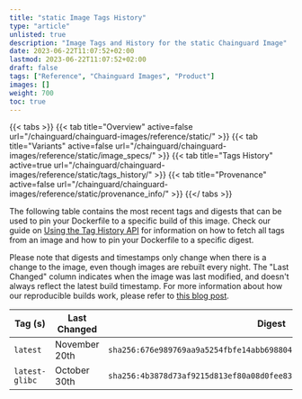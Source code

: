 ```yaml
---
title: "static Image Tags History"
type: "article"
unlisted: true
description: "Image Tags and History for the static Chainguard Image"
date: 2023-06-22T11:07:52+02:00
lastmod: 2023-06-22T11:07:52+02:00
draft: false
tags: ["Reference", "Chainguard Images", "Product"]
images: []
weight: 700
toc: true
---
```


{{< tabs >}}
{{< tab title="Overview" active=false url="/chainguard/chainguard-images/reference/static/" >}}
{{< tab title="Variants" active=false url="/chainguard/chainguard-images/reference/static/image_specs/" >}}
{{< tab title="Tags History" active=true url="/chainguard/chainguard-images/reference/static/tags_history/" >}}
{{< tab title="Provenance" active=false url="/chainguard/chainguard-images/reference/static/provenance_info/" >}}
{{</ tabs >}}

The following table contains the most recent tags and digests that can be used to pin your Dockerfile to a specific build of this image. Check our guide on [Using the Tag History API](/chainguard/chainguard-images/using-the-tag-history-api/) for information on how to fetch all tags from an image and how to pin your Dockerfile to a specific digest.

Please note that digests and timestamps only change when there is a change to the image, even though images are rebuilt every night. The "Last Changed" column indicates when the image was last modified, and doesn't always reflect the latest build timestamp. For more information about how our reproducible builds work, please refer to [this blog post](https://www.chainguard.dev/unchained/reproducing-chainguards-reproducible-image-builds).

| Tag (s)         | Last Changed  | Digest                                                                    |
|-----------------|---------------|---------------------------------------------------------------------------|
|  `latest`       | November 20th | `sha256:676e989769aa9a5254fbfe14abb698804674b91c4d574bb33368d87930c5c472` |
|  `latest-glibc` | October 30th  | `sha256:4b3878d73af9215d813ef80a08d0fee838a81b9597cc3cbe21364ecacf267b6d` |

